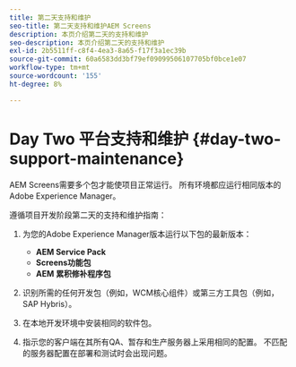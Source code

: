 ```yaml
---
title: 第二天支持和维护
seo-title: 第二天支持和维护AEM Screens
description: 本页介绍第二天的支持和维护
seo-description: 本页介绍第二天的支持和维护
exl-id: 2b5511ff-c8f4-4ea3-8a65-f17f3a1ec39b
source-git-commit: 60a6583dd3bf79ef09099506107705bf0bce1e07
workflow-type: tm+mt
source-wordcount: '155'
ht-degree: 8%

---
```


# Day Two 平台支持和维护 {#day-two-support-maintenance}

AEM Screens需要多个包才能使项目正常运行。 所有环境都应运行相同版本的Adobe Experience Manager。

遵循项目开发阶段第二天的支持和维护指南：

1. 为您的Adobe Experience Manager版本运行以下包的最新版本：

   * **AEM Service Pack**
   * **Screens功能包**
   * **AEM 累积修补程序包**

1. 识别所需的任何开发包（例如，WCM核心组件）或第三方工具包（例如，SAP Hybris）。

1. 在本地开发环境中安装相同的软件包。

1. 指示您的客户端在其所有QA、暂存和生产服务器上采用相同的配置。 不匹配的服务器配置在部署和测试时会出现问题。
